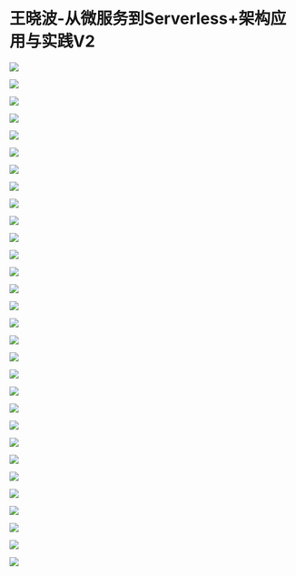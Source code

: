 # 王晓波-从微服务到Serverless+架构应用与实践V2

![](images\095114339igKRMm\201905130951_4.png)

![](images\095114339igKRMm\201905130951_5.png)

![](images\095114339igKRMm\201905130951_6.png)

![](images\095114339igKRMm\201905130951_7.png)

![](images\095114339igKRMm\201905130951_8.png)

![](images\095114339igKRMm\201905130951_9.png)

![](images\095114339igKRMm\201905130951_10.png)

![](images\095114339igKRMm\201905130951_11.png)

![](images\095114339igKRMm\201905130951_12.png)

![](images\095114339igKRMm\201905130951_13.png)

![](images\095114339igKRMm\201905130951_14.png)

![](images\095114339igKRMm\201905130951_15.png)

![](images\095114339igKRMm\201905130951_16.png)

![](images\095114339igKRMm\201905130951_17.png)

![](images\095114339igKRMm\201905130951_18.png)

![](images\095114339igKRMm\201905130951_19.png)

![](images\095114339igKRMm\201905130951_20.png)

![](images\095114339igKRMm\201905130951_21.png)

![](images\095114339igKRMm\201905130951_22.png)

![](images\095114339igKRMm\201905130951_23.png)

![](images\095114339igKRMm\201905130951_24.png)

![](images\095114339igKRMm\201905130951_25.png)

![](images\095114339igKRMm\201905130951_26.png)

![](images\095114339igKRMm\201905130951_27.png)

![](images\095114339igKRMm\201905130951_28.png)

![](images\095114339igKRMm\201905130951_29.png)

![](images\095114339igKRMm\201905130951_30.png)

![](images\095114339igKRMm\201905130951_31.png)

![](images\095114339igKRMm\201905130951_32.png)

![](images\095114339igKRMm\201905130951_33.png)

